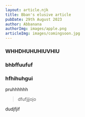 ```yaml
---
layout: article.njk
title: Bban's elusive article
pubDate: 29th August 2023
author: Abbanana
authorImg: images/apple.png
articleImg: images/comingsoon.jpg
---
```


### WHHDHUHUHIUVHIU

### bhbffuufuf

### hfhihuhgui

pruhhhhhh

> dfufjjjojo

dudjfjif
